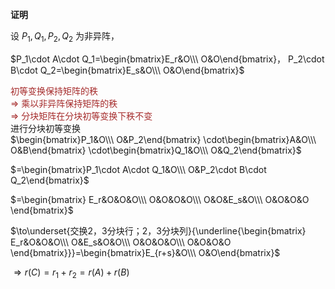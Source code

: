 **证明**  
  
设 $P_1,Q_1,P_2,Q_2$ 为非异阵，  
  
 $P_1\cdot A\cdot Q_1=\begin{bmatrix}E_r&O\\\ O&O\end{bmatrix}，  
P_2\cdot B\cdot Q_2=\begin{bmatrix}E_s&O\\\ O&O\end{bmatrix}$  
  
<font color=brown>初等变换保持矩阵的秩  
 $\Rightarrow$ 乘以非异阵保持矩阵的秩  
 $\Rightarrow$ 分块矩阵在分块初等变换下秩不变</font>  
进行分块初等变换  
 $\begin{bmatrix}P_1&O\\\ O&P_2\end{bmatrix}  
\cdot\begin{bmatrix}A&O\\\ O&B\end{bmatrix}  
\cdot\begin{bmatrix}Q_1&O\\\ O&Q_2\end{bmatrix}$  
  
 $=\begin{bmatrix}P_1\cdot A\cdot Q_1&O\\\  
O&P_2\cdot B\cdot Q_2\end{bmatrix}$  
  
 $=\begin{bmatrix}  
E_r&O&O&O\\\  
O&O&O&O\\\  
O&O&E_s&O\\\  
O&O&O&O  
\end{bmatrix}$  
  
 $\to\underset{交换2，3分块行；2，3分块列}{\underline{\begin{bmatrix}  
E_r&O&O&O\\\  
O&E_s&O&O\\\  
O&O&O&O\\\  
O&O&O&O  
\end{bmatrix}}}=\begin{bmatrix}E_{r+s}&O\\\ O&O\end{bmatrix}$  
  
 $\Rightarrow r(C)=r_1+r_2=r(A)+r(B)$  
  
